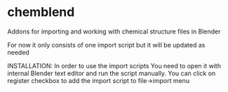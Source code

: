 # chemblend
Addons for importing and working with chemical structure files in Blender

For now it only consists of one import script but it will be updated as needed

INSTALLATION:
In order to use the import scripts You need to open it with internal Blender text editor and run the script manually. You can click on register checkbox to add the import script to file->import menu
